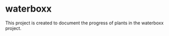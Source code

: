 waterboxx
=========

This project is created to document the progress of plants in the waterboxx project.